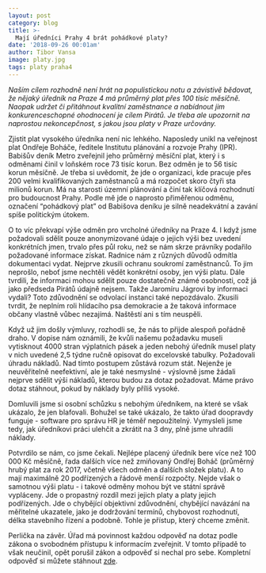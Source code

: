 ```yaml
---
layout: post
category: blog
title: >-  
  Mají úředníci Prahy 4 brát pohádkové platy?
date: '2018-09-26 00:01am'
author: Tibor Vansa
image: platy.jpg
tags: platy praha4 
---
```


<i>Naším cílem rozhodně není hrát na populistickou notu a závistivě bědovat, že nějaký úředník na Praze 4 má průměrný plat přes 100 tisíc měsíčně. Naopak udržet či přitáhnout kvalitní zaměstnance a nabídnout jim konkurenceschopné ohodnocení je cílem Pirátů. Je třeba ale upozornit na naprostou nekoncepčnost, s jakou jsou  platy v Praze určovány. </i>


Zjistit plat vysokého úředníka není nic lehkého. Naposledy unikl na veřejnost plat Ondřeje Boháče, ředitele Institutu plánování a rozvoje Prahy (IPR). Babišův deník Metro zveřejnil jeho průměrný měsíční plat, který i s odměnami činil v loňském roce 73 tisíc korun. Bez odměn je to 56 tisíc korun měsíčně. Je třeba si uvědomit, že jde o organizaci, kde pracuje přes 200 velmi kvalifikovaných zaměstnanců  a má rozpočet skoro čtyři sta milionů korun. Má na starosti územní plánování a činí tak klíčová rozhodnutí pro budoucnost Prahy. Podle mě jde o naprosto přiměřenou odměnu, označení “pohádkový plat” od Babišova deníku je silně neadekvátní a zavání spíše politickým útokem. 

O to víc překvapí výše odměn pro vrcholné úředníky na Praze 4. I když jsme požadovali sdělit pouze anonymizované údaje o jejich výši bez uvedení konkrétních jmen, trvalo přes půl roku, než se nám skrze právníky podařilo požadované informace získat. Radnice nám z různých důvodů odmítla dokumentaci vydat. Nejprve zkusili ochranu soukromí zaměstnanců. To jim neprošlo, neboť jsme nechtěli vědět konkrétní osoby, jen výši platu. Dále tvrdili, že informaci mohou sdělit pouze dostatečně známé osobnosti, což já jako předseda Pirátů údajně nejsem. Takže Jaromíru Jágrovi by informaci vydali? Toto zdůvodnění se odvolací instanci také nepozdávalo. Zkusili tvrdit, že neplním roli hlídacího psa demokracie a že taková informace občany vlastně vůbec nezajímá. Naštěstí ani s tím neuspěli.

Když už jim došly výmluvy, rozhodli se, že nás to přijde alespoň pořádně draho. V dopise nám oznámili, že kvůli našemu požadavku museli vytisknout 4000 stran výplatních pásek a jeden nebohý úředník musel platy v nich uvedené 2,5 týdne ručně opisovat do excelovské tabulky. Požadovali úhradu nákladů. Nad tímto postupem zůstává rozum stát. Nejenže je neuvěřitelně neefektivní, ale je také nesmyslné - výslovně jsme žádali nejprve sdělit výši nákladů, kterou budou za dotaz požadovat. Máme právo dotaz stáhnout, pokud by náklady byly příliš vysoké. 

Domluvili jsme si osobní schůzku s nebohým úředníkem, na které se však ukázalo, že jen blafovali. Bohužel se také ukázalo, že takto úřad doopravdy funguje - software pro správu HR je téměř nepoužitelný. Vymysleli jsme tedy, jak úředníkovi práci ulehčit a zkrátit na 3 dny, plně jsme uhradili náklady. 

Potvrdilo se nám, co jsme čekali. Nejlépe placený úředník bere více než 100 000 Kč měsíčně, řada dalších více než zmiňovaný Ondřej Boháč  (průměrný hrubý plat za rok 2017, včetně všech odměn a dalších složek platu). A to mají maximálně 20 podřízených a řádově menší rozpočty. Nejde však o samotnou výši platu - i takové odměny mohou být ve státní správě vypláceny. Jde o propastný rozdíl mezi jejich platy a platy jejich podřízených. Jde o chybějící objektivní zdůvodnění, chybějící navázání na měřitelné ukazatele, jako je dodržování termínů, chybovost rozhodnutí, délka stavebního řízení a podobně. Tohle je přístup, který chceme změnit.  

Perlička na závěr. Úřad má povinnost každou odpověď na dotaz podle zákona o  svobodném přístupu k informacím zveřejnit. V tomto případě to však neučinil, opět porušil zákon a odpověď si nechal pro sebe. Kompletní odpověď si můžete stáhnout [zde](https://github.com/pirati-web/praha4.pirati.cz/blob/gh-pages/assets/img/posts/platy106.pdf).

